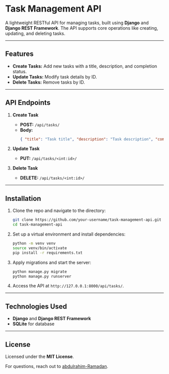 # Task Management API  

A lightweight RESTful API for managing tasks, built using **Django** and **Django REST Framework**. The API supports core operations like creating, updating, and deleting tasks.  

---

## Features  

- **Create Tasks:** Add new tasks with a title, description, and completion status.  
- **Update Tasks:** Modify task details by ID.  
- **Delete Tasks:** Remove tasks by ID.  

---

## API Endpoints  

1. **Create Task**  
   - **POST:** `/api/tasks/`  
   - **Body:**  
     ```json
     { "title": "Task title", "description": "Task description", "completed": false }
     ```

2. **Update Task**  
   - **PUT:** `/api/tasks/<int:id>/`  

3. **Delete Task**  
   - **DELETE:** `/api/tasks/<int:id>/`  

---

## Installation  

1. Clone the repo and navigate to the directory:  
   ```bash
   git clone https://github.com/your-username/task-management-api.git  
   cd task-management-api  
   ```

2. Set up a virtual environment and install dependencies:  
   ```bash
   python -m venv venv  
   source venv/bin/activate  
   pip install -r requirements.txt  
   ```

3. Apply migrations and start the server:  
   ```bash
   python manage.py migrate  
   python manage.py runserver  
   ```

4. Access the API at `http://127.0.0.1:8000/api/tasks/`.  

---

## Technologies Used  

- **Django** and **Django REST Framework**  
- **SQLite** for database  

---

## License  

Licensed under the **MIT License**.  

For questions, reach out to [abdulrahim-Ramadan](https://github.com/abdulrahim-ramadan). 
